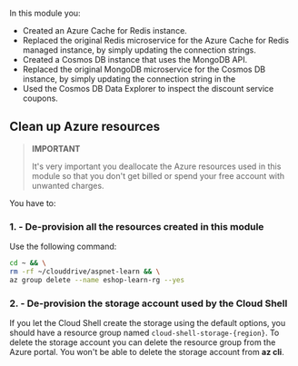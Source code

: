 In this module you:

- Created an Azure Cache for Redis instance.
- Replaced the original Redis microservice for the Azure Cache for Redis managed instance, by simply updating the connection strings.
- Created a Cosmos DB instance that uses the MongoDB API.
- Replaced the original MongoDB microservice for the Cosmos DB instance, by simply updating the connection string in the 
- Used the Cosmos DB Data Explorer to inspect the discount service coupons.

## Clean up Azure resources

> **IMPORTANT**
>
> It's very important you deallocate the Azure resources used in this module so that you don't get billed or spend your free account with unwanted charges.

You have to:

### 1. - De-provision all the resources created in this module

Use the following command:

```bash
cd ~ && \
rm -rf ~/clouddrive/aspnet-learn && \
az group delete --name eshop-learn-rg --yes
```

### 2. - De-provision the storage account used by the Cloud Shell

If you let the Cloud Shell create the storage using the default options, you should have a resource group named `cloud-shell-storage-{region}`. To delete the storage account you can delete the resource group from the Azure portal. You won't be able to delete the storage account from **az cli**.
